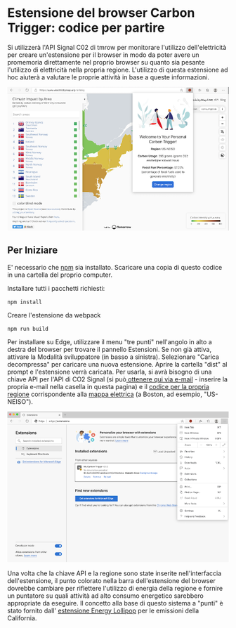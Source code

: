 # Estensione del browser Carbon Trigger: codice per partire

Si utilizzerà l'API Signal C02 di tmrow per monitorare l'utilizzo dell'elettricità per creare un'estensione per il browser in modo da poter avere un promemoria direttamente nel proprio browser su quanto sia pesante l'utilizzo di elettricità nella propria regione. L'utilizzo di questa estensione ad hoc aiuterà a valutare le proprie attività in base a queste informazioni.

![videata dell'estensione](../../extension-screenshot.png)

## Per Iniziare

E' necessario che [npm](https://npmjs.com) sia installato. Scaricare una copia di questo codice in una cartella del proprio computer.

Installare tutti i pacchetti richiesti:

```
npm install
```

Creare l'estensione da webpack

```
npm run build
```

Per installare su Edge, utilizzare il menu "tre punti" nell'angolo in alto a destra del browser per trovare il pannello Estensioni. Se non già attiva, attivare la Modalità sviluppatore (in basso a sinistra). Selezionare "Carica decompressa" per caricare una nuova estensione. Aprire la cartella "dist" al prompt e l'estensione verrà caricata. Per usarla, si avrà bisogno di una chiave API per l'API di CO2 Signal (si può[ ottenere qui via e-mail](https://www.co2signal.com/) - inserire la propria e-mail nella casella in questa pagina) e il [codice per la propria regione](http://api.electricitymap.org/v3/zones) corrispondente alla [mappa elettrica](https://www.electricitymap.org/map) (a Boston, ad esempio,  "US-NEISO").

![installazione](../../install-on-edge.png)

Una volta che la chiave API e la regione sono state inserite nell'interfaccia dell'estensione, il punto colorato nella barra dell'estensione del browser dovrebbe cambiare per riflettere l'utilizzo di energia della regione e fornire un puntatore su quali attività ad alto consumo energetico sarebbero appropriate da eseguire. Il concetto alla base di questo sistema a "punti"  è stato fornito dall' [estensione Energy Lollipop](https://energylollipop.com/) per le emissioni della California.

